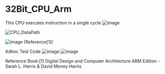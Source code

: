 # 32Bit_CPU_Arm

This CPU executes instruction in a single cycle 
![image](https://github.com/user-attachments/assets/ca71af48-33f2-47fb-8b64-c081665d8cbc)

![CPU_DataPath](https://github.com/user-attachments/assets/4fc1c782-a568-4070-a983-9d2837c0c056)

![image](https://github.com/user-attachments/assets/4acf81b7-c001-4273-8c29-fe417394e43e)
(Reference[1])



Adhoc Test Code
![image](https://github.com/user-attachments/assets/f512f1be-92d4-4b39-b79c-0eb2eb9bba84)
![image](https://github.com/user-attachments/assets/81b66502-bf11-476d-81e1-d32c340ea385)


Reference Book:[1] Digital Design and Computer Architecture ARM Edition - Sarah L. Harris & David Money Harris
